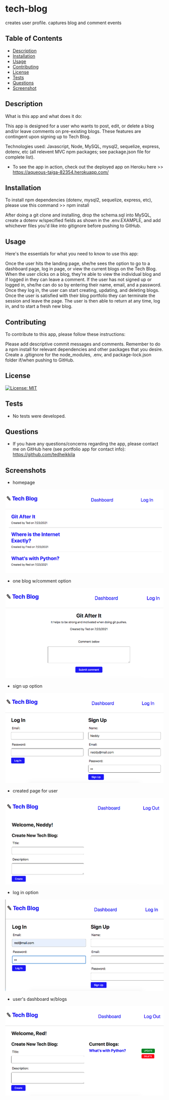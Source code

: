# tech-blog
creates user profile. captures blog and comment events

## Table of Contents

  - [Description](#description)
  - [Installation](#installation)
  - [Usage](#usage)
  - [Contributing](#contributing)
  - [License](#license)
  - [Tests](#tests)
  - [Questions](#questions)
  - [Screenshot](#screenshots)

  ## Description

  What is this app and what does it do:

  This app is designed for a user who wants to post, edit, or delete a blog and/or leave comments on pre-existing blogs. These features are contingent upon signing up to Tech Blog.
  
  Technologies used: Javascript, Node, MySQL, mysql2, sequelize, express, dotenv, etc (all relevent MVC npm packages; see package.json file for complete list).

  * To see the app in action, check out the deployed app on Heroku here >> https://aqueous-taiga-82354.herokuapp.com/


  ## Installation

  To install npm dependencies (dotenv, mysql2, sequelize, express, etc), please use this command >> npm install

  After doing a git clone and installing, drop the schema.sql into MySQL, create a dotenv w/specified fields as shown in the .env.EXAMPLE, and add whichever files you'd like into gitignore before pushing to GitHub. 

  ## Usage

  Here's the essentials for what you need to know to use this app: 

  Once the user hits the landing page, she/he sees the option to go to a dashboard page, log in page, or view the current blogs on the Tech Blog. When the user clicks on a blog, they're able to view the individual blog and if logged in they can leave a comment. If the user has not signed up or logged in, she/he can do so by entering their name, email, and a password. Once they log in, the user can start creating, updating, and deleting blogs. Once the user is satisfied with their blog portfolio they can terminate the session and leave the page. The user is then able to return at any time, log in, and to start a fresh new blog. 

  ## Contributing

  To contribute to this app, please follow these instructions: 
  
  Please add descriptive commit messages and comments. Remember to do a npm install for relevant dependencies and other packages that you desire. Create a .gitignore for the node_modules, .env, and package-lock.json folder if/when pushing to GitHub.

  ## License
  
 [![License: MIT](https://img.shields.io/badge/License-MIT-yellow.svg)](https://opensource.org/licenses/MIT)

  ## Tests

  * No tests were developed. 
  
  ## Questions

  * If you have any questions/concerns regarding the app, please contact me on GitHub here (see portfolio app for contact info): https://github.com/tedheikkila

## Screenshots

  * homepage

  ![](./images/hw14-1.png)

   * one blog w/comment option

  ![](./images/hw14-2.png)

   * sign up option

  ![](./images/hw14-3.png)

  * created page for user

  ![](./images/hw14-4.png)

  * log in option

  ![](./images/hw14-5.png)

  * user's dashboard w/blogs

  ![](./images/hw14-6.png)

